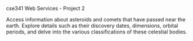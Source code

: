 cse341
Web Services - Project 2

Access information about asteroids and comets that have passed near the earth. Explore details such as their discovery dates, dimensions, orbital periods, and delve into the various classifications of these celestial bodies.